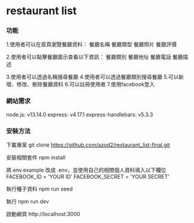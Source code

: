 # restaurant list
### 功能
1.使用者可以在首頁瀏覽餐廳資料：
餐廳名稱
餐廳類型
餐廳照片
餐廳評價

2.使用者可以點擊餐廳圖示查看以下資訊：
餐廳類別
餐廳地址
餐廳電話
餐廳描述

3.使用者可以透過名稱搜尋餐廳
4.使用者可以透過餐廳類別搜尋餐廳
5.可以新增、修改、刪除餐廳資料
6.可以註冊使用者
7.使用facebook登入

### 網站需求
node.js: v13.14.0
express: v4.17.1
express-handlebars: v5.3.3

### 安裝方法
下載專案
  git clone https://github.com/azod2/restaurant_list-final.git

安裝相關套件
  npm install

將.env.example 改成 .env，並使用自己的相關個人資料填入以下欄位
  FACEBOOK_ID = 'YOUR ID'
  FACEBOOK_SECRET = 'YOUR SECRET'

執行種子資料
  npm run seed

執行
npm run dev

啟動網頁
http://localhost:3000